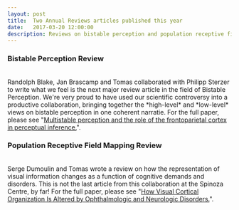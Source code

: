 ```yaml
---
layout: post
title:  Two Annual Reviews articles published this year
date:   2017-03-20 12:00:00
description: Reviews on bistable perception and population receptive field mapping published in Annual Reviews
---
```



### Bistable Perception Review
<br />
Randolph Blake, Jan Brascamp and Tomas collaborated with Philipp Sterzer to write what we feel is the next major review article in the field of Bistable Perception. We're very proud to have used our scientific controversy into a productive collaboration, bringing together the *high-level* and *low-level* views on bistable perception in one coherent narratie. For the full paper, please see "<a href="https://www.annualreviews.org/doi/abs/10.1146/annurev-psych-010417-085944" target="_blank" alt="Multistable perception and the role of the frontoparietal cortex in perceptual inference." >Multistable perception and the role of the frontoparietal cortex in perceptual inference.</a>". 
<br/>


### Population Receptive Field Mapping Review
<br />
Serge Dumoulin and Tomas wrote a review on how the representation of visual information changes as a function of cognitive demands and disorders. This is not the last article from this collaboration at the Spinoza Centre, by far! For the full paper, please see "<a href="https://www.annualreviews.org/doi/abs/10.1146/annurev-vision-091517-033948" target="_blank" alt="How Visual Cortical Organization Is Altered by Ophthalmologic and Neurologic Disorders." >How Visual Cortical Organization Is Altered by Ophthalmologic and Neurologic Disorders.</a>". 